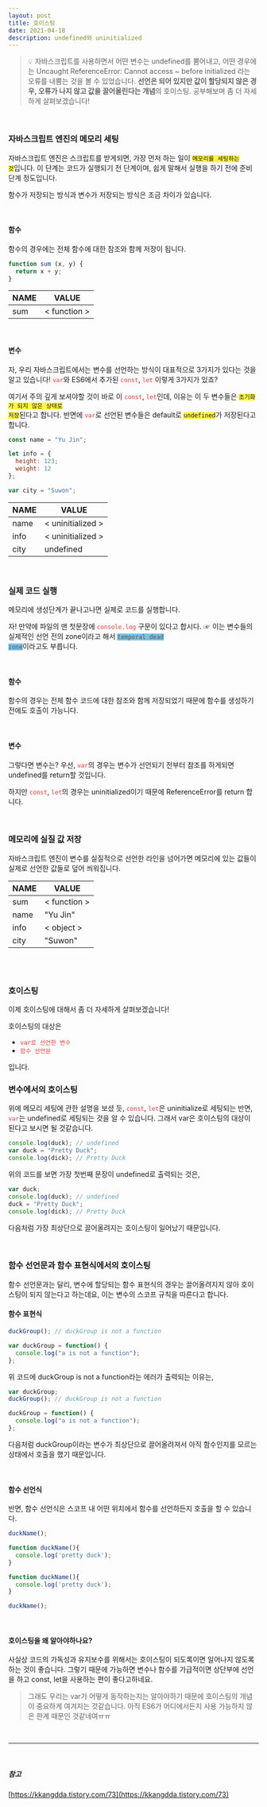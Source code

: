 ```yaml
---
layout: post
title: 호이스팅
date: 2021-04-18
description: undefined와 uninitialized
---
```


> 💡 자바스크립트를 사용하면서 어떤 변수는 undefined를 뿜어내고, 어떤 경우에는 Uncaught ReferenceError: Cannot access ~ before initialized 라는 오류를 내뿜는 것을 볼 수 있었습니다.
**선언은 되어 있지만 값이 할당되지 않은 경우, 오류가 나지 않고 값을 끌어올린다는 개념**의 호이스팅. 공부해보며 좀 더 자세하게 살펴보겠습니다!

<br />

### 자바스크립트 엔진의 메모리 세팅
자바스크립트 엔진은 스크립트를 받게되면, 가장 먼저 하는 일이 <code style="background-color: #FFF83A;">메모리를 세팅하는 것</code>입니다.
이 단계는 코드가 실행되기 전 단계이며, 쉽게 말해서 실행을 하기 전에 준비단계 정도입니다.

함수가 저장되는 방식과 변수가 저장되는 방식은 조금 차이가 있습니다.

<br />

#### 함수
함수의 경우에는 전체 함수에 대한 참조와 함께 저장이 됩니다.

```javascript
function sum (x, y) {
  return x + y;
}
```

| NAME | VALUE        |
|------|--------------|
| sum  | < function > |

<br />

#### 변수
자, 우리 자바스크립트에서는 변수를 선언하는 방식이 대표적으로 3가지가 있다는 것을 알고 있습니다!
<code style="color: #FF3636;">var</code>와 ES6에서 추가된 <code style="color: #FF3636;">const</code>, <code style="color: #FF3636;">let</code> 이렇게 3가지가 있죠?

여기서 주의 깊게 보셔야할 것이 바로 이 <code style="color: #FF3636;">const</code>, <code style="color: #FF3636;">let</code>인데, 이유는 이 두 변수들은 <code style="background-color: #FFF83A;">초기화가 되지 않은 상태로 저장</code>된다고 합니다.
반면에 <code style="color: #FF3636;">var</code>로 선언된 변수들은 default로 <code style="background-color: #FFF83A;">undefined</code>가 저장된다고 합니다.

```javascript
const name = "Yu Jin";

let info = {
  height: 123;
  weight: 12
};

var city = "Suwon";
```

| NAME | VALUE             |
|------|-------------------|
| name | < uninitialized > |
| info | < uninitialized > |
| city | undefined         |

<br />

### 실제 코드 실행
메모리에 생성단계가 끝나고나면 실제로 코드를 실행합니다.

자! 만약에 파일의 맨 첫문장에 <code style="color: #FF3636;">console.log</code> 구문이 있다고 합시다.
☞ 이는 변수들의 실제적인 선언 전의 zone이라고 해서 <code style="background-color: #79c3e5; color: #555;">temporal dead zone</code>이라고도 부릅니다.

<br />

#### 함수
함수의 경우는 전체 함수 코드에 대한 참조와 함께 저장되었기 때문에 함수를 생성하기 전에도 호출이 가능니다.

<br />

#### 변수
그렇다면 변수는?
우선, <code style="color: #FF3636;">var</code>의 경우는 변수가 선언되기 전부터 참조를 하게되면 undefined를 return할 것입니다.

하지만 <code style="color: #FF3636;">const</code>, <code style="color: #FF3636;">let</code>의 경우는 uninitialized이기 때문에 ReferenceError를 return 합니다.

<br />

### 메모리에 실질 값 저장
자바스크립트 엔진이 변수를 실질적으로 선언한 라인을 넘어가면 메모리에 있는 값들이 실제로 선언한 값들로 덮어 씌워집니다.

| NAME | VALUE        |
|------|--------------|
| sum  | < function > |
| name | "Yu Jin"     |
| info | < object >   |
| city | "Suwon"      |


<br />
<br />

### 호이스팅
이제 호이스팅에 대해서 좀 더 자세하게 살펴보겠습니다!

호이스팅의 대상은 
<ul>
  <li><code style="color: #FF3636;">var로 선언한 변수</code></li>
  <li><code style="color: #FF3636;">함수 선언문</code></li>
</ul>
입니다.

<br />

### 변수에서의 호이스팅
위에 메모리 세팅에 관한 설명을 보셨 듯, <code style="color: #FF3636;">const</code>, <code style="color: #FF3636;">let</code>은 uninitialize로 세팅되는 반면, <code style="color: #FF3636;">var</code>는 undefined로 세팅되는 것을 알 수 있습니다. 그래서 var은 호이스팅의 대상이 된다고 보시면 될 것같습니다.

```javascript
console.log(duck); // undefined
var duck = "Pretty Duck";
console.log(dick); // Pretty Duck
```
위의 코드를 보면 가장 첫번째 문장이 undefined로 출력되는 것은,

```javascript
var duck;
console.log(duck); // undefined
duck = "Pretty Duck";
console.log(dick); // Pretty Duck
```
다음처럼 가장 최상단으로 끌어올려지는 호이스팅이 일어났기 때문입니다.

<br />

### 함수 선언문과 함수 표현식에서의 호이스팅
함수 선언문과는 달리, 변수에 할당되는 함수 표현식의 경우는 끌어올려지지 않아 호이스팅이 되지 않는다고 하는데요, 이는 변수의 스코프 규칙을 따른다고 합니다.

#### 함수 표현식
```javascript
duckGroup(); // duckGroup is not a function

var duckGroup = function() {
  console.log("a is not a function");
};
```
위 코드에 duckGroup is not a function라는 에러가 출력되는 이유는,

```javascript
var duckGroup;
duckGroup(); // duckGroup is not a function

duckGroup = function() {
  console.log("a is not a function");
};
```
다음처럼 duckGroup이라는 변수가 최상단으로 끌어올려져서 아직 함수인지를 모르는 상태에서 호출을 했기 때문입니다.

<br />

#### 함수 선언식
반면, 함수 선언식은 스코프 내 어떤 위치에서 함수를 선언하든지 호출을 할 수 있습니다.
```javascript
duckName();

function duckName(){
  console.log('pretty duck');
}
```

```javascript
function duckName(){
  console.log('pretty duck');
}

duckName();
```
<br />

#### 호이스팅을 왜 알아야하나요?

사실상 코드의 가독성과 유지보수를 위해서는 호이스팅이 되도록이면 일어나지 않도록 하는 것이 좋습니다. 
그렇기 때문에 가능하면 변수나 함수를 가급적이면 상단부에 선언을 하고 
const, let을 사용하는 편이 좋다고하네요.

> 그래도 우리는 var가 어떻게 동작하는지는 알아야하기 때문에 호이스팅의 개념이 중요하게 여겨지는 것같습니다. 아직 ES6가 어디에서든지 사용 가능하지 않은 한계 때문인 것같네여ㅠㅠ


<br />
<hr />
<br />

##### 참고
[https://kkangdda.tistory.com/73](https://kkangdda.tistory.com/73)

